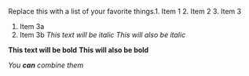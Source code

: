 Replace this with a list of your favorite things.1. Item 1
2. Item 2
3. Item 3
   1. Item 3a
   2. Item 3b
*This text will be italic*
_This will also be italic_

**This text will be bold**
__This will also be bold__

_You **can** combine them_
